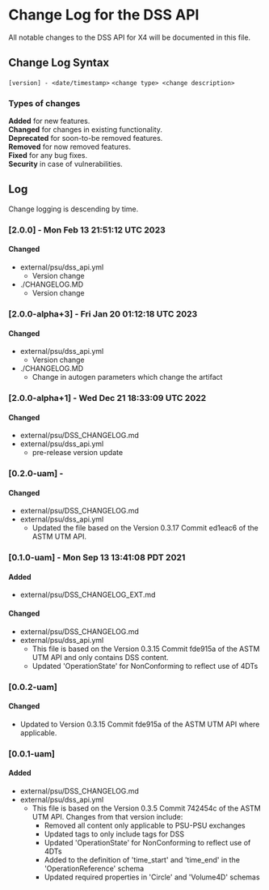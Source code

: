 # Change Log for the DSS API
All notable changes to the DSS API for X4 will be documented in this file.

## Change Log Syntax
``[version] - <date/timestamp>``
``<change type> <change description>``

### Types of changes
__Added__ for new features.  
__Changed__ for changes in existing functionality.  
__Deprecated__ for soon-to-be removed features.  
__Removed__ for now removed features.  
__Fixed__ for any bug fixes.  
__Security__ in case of vulnerabilities.  

## Log
Change logging is descending by time.

### [2.0.0] - Mon Feb 13 21:51:12 UTC 2023
#### Changed
- external/psu/dss_api.yml
   - Version change
- ./CHANGELOG.MD
   - Version change

### [2.0.0-alpha+3] - Fri Jan 20 01:12:18 UTC 2023
#### Changed
- external/psu/dss_api.yml
   - Version change
- ./CHANGELOG.MD
   - Change in autogen parameters which change the artifact

### [2.0.0-alpha+1] - Wed Dec 21 18:33:09 UTC 2022
#### Changed
- external/psu/DSS_CHANGELOG.md
- external/psu/dss_api.yml
  - pre-release version update

### [0.2.0-uam] - 
#### Changed
- external/psu/DSS_CHANGELOG.md
- external/psu/dss_api.yml
    - Updated the file based on the Version 0.3.17 Commit ed1eac6 of the ASTM UTM API.

### [0.1.0-uam] - Mon Sep 13 13:41:08 PDT 2021
#### Added
- external/psu/DSS_CHANGELOG_EXT.md
#### Changed
- external/psu/DSS_CHANGELOG.md
- external/psu/dss_api.yml
    - This file is based on the Version 0.3.15 Commit fde915a of the ASTM UTM API and only contains DSS content.
    - Updated 'OperationState' for NonConforming to reflect use of 4DTs

### [0.0.2-uam]
#### Changed
- Updated to Version 0.3.15 Commit fde915a of the ASTM UTM API where applicable.

### [0.0.1-uam]
#### Added
- external/psu/DSS_CHANGELOG.md
- external/psu/dss_api.yml 
    - This file is based on the Version 0.3.5 Commit 742454c of the ASTM UTM API. Changes from that version include: 
        - Removed all content only applicable to PSU-PSU exchanges
        - Updated tags to only include tags for DSS
        - Updated 'OperationState' for NonConforming to reflect use of 4DTs
        - Added to the definition of 'time_start' and 'time_end' in the 'OperationReference' schema
        - Updated required properties in 'Circle' and 'Volume4D' schemas


